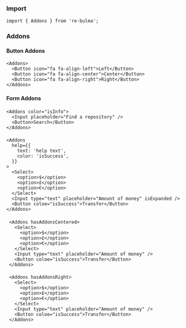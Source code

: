   ### Import
  
  `import { Addons } from 're-bulma';`
  
  ### Addons
    
  #### Button Addons  
  
    <Addons>
      <Button icon="fa fa-align-left">Left</Button> 
      <Button icon="fa fa-align-center">Center</Button> 
      <Button icon="fa fa-align-right">Right</Button> 
    </Addons>
   
  #### Form Addons  
  
  ####
      
    <Addons color="isInfo">
      <Input placeholder="Find a repository" />
      <Button>Search</Button>
    </Addons>

  #### 

    <Addons
      help={{
        text: 'help text',
        color: 'isSuccess',
      }}
    >
      <Select>
        <option>$</option>
        <option>£</option>
        <option>€</option>
      </Select>
      <Input type="text" placeholder="Amount of money" isExpanded />
      <Button coloe="isSuccess">Transfer</Button>
    </Addons>
   
   ####
   
     <Addons hasAddonsCentered>
       <Select>
         <option>$</option>
         <option>£</option>
         <option>€</option>
       </Select>
       <Input type="text" placeholder="Amount of money" />
       <Button coloe="isSuccess">Transfer</Button>
     </Addons>

   ####
   
     <Addons hasAddonsRight>
       <Select>
         <option>$</option>
         <option>£</option>
         <option>€</option>
       </Select>
       <Input type="text" placeholder="Amount of money" />
       <Button coloe="isSuccess">Transfer</Button>
     </Addons>
